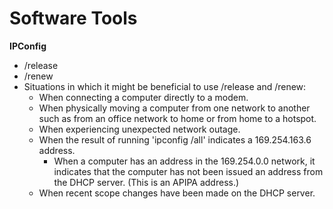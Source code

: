 # Software Tools

**IPConfig**

* /release
* /renew
* Situations in which it might be beneficial to use /release and /renew:
  * When connecting a computer directly to a modem. 
  * When physically moving a computer from one network to another such as from an office network to home or from home to a hotspot. 
  * When experiencing unexpected network outage. 
  * When the result of running 'ipconfig /all' indicates a 169.254.163.6 address. 
    * When a computer has an address in the 169.254.0.0 network, it indicates that the computer has not been issued an address from the DHCP server. \(This is an APIPA address.\)
  * When recent scope changes have been made on the DHCP server.


